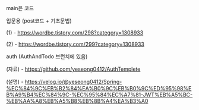 main은 코드

입문용 (post코드 + 기초문법)

(1) - https://wordbe.tistory.com/298?category=1308933

(2) - https://wordbe.tistory.com/299?category=1308933

auth (AuthAndTodo 브런치에 있음)

(자료) - https://github.com/yeseong0412/AuthTemplete

(설명) - https://velog.io/@yeseong0412/Spring-%EC%84%9C%EB%B2%84%EA%B0%9C%EB%B0%9C%ED%95%98%EB%A9%B4%EC%84%9C-%EC%95%84%EC%A7%81-JWT%EB%A5%BC-%EB%AA%A8%EB%A5%B8%EB%8B%A4%EA%B3%A0

